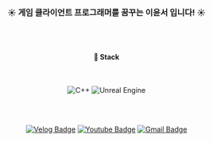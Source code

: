 <div align="center">
  
###  :sunny: 게임 클라이언트 프로그래머를 꿈꾸는 이윤서 입니다! :sunny:
  
 <br/>
 <br/>
  
####  :wrench: Stack
 
   <br/>

![C++](https://img.shields.io/badge/c++-%2300599C.svg?style=for-the-badge&logo=c%2B%2B&logoColor=white)
![Unreal Engine](https://img.shields.io/badge/unrealengine-%23313131.svg?style=for-the-badge&logo=unrealengine&logoColor=white)

   <br/>
    <br/>
    
[![Velog Badge](http://img.shields.io/badge/-Velog-20c997?style=flat-square&logo=W&lin=https://velog.io/@yuniya)](https://velog.io/@yuniya)
[![Youtube Badge](https://img.shields.io/badge/Youtube-ff0000?style=flat-square&logo=youtube&link=https://www.youtube.com/@ysl5900/featured)](https://www.youtube.com/@ysl5900/featured)
[![Gmail Badge](https://img.shields.io/badge/Gmail-d14836?style=flat-square&logo=Gmail&logoColor=white&link=mailto:joypen1267@gmail.com)](mailto:joypen1267@gmail.com)

</div>

